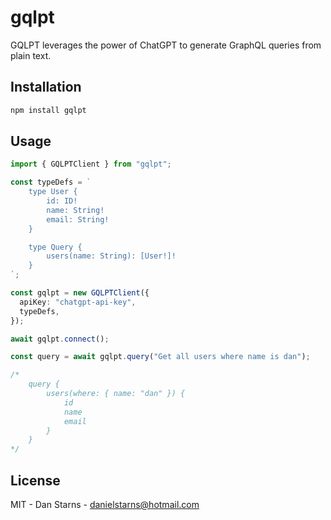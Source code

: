 # gqlpt

GQLPT leverages the power of ChatGPT to generate GraphQL queries from plain text.

## Installation

```bash
npm install gqlpt
```

## Usage

```ts
import { GQLPTClient } from "gqlpt";

const typeDefs = `
    type User {
        id: ID!
        name: String!
        email: String!
    }

    type Query {
        users(name: String): [User!]!
    }
`;

const gqlpt = new GQLPTClient({
  apiKey: "chatgpt-api-key",
  typeDefs,
});

await gqlpt.connect();

const query = await gqlpt.query("Get all users where name is dan");

/*
    query {
        users(where: { name: "dan" }) {
            id
            name
            email
        }
    }
*/
```

## License

MIT - Dan Starns - danielstarns@hotmail.com
